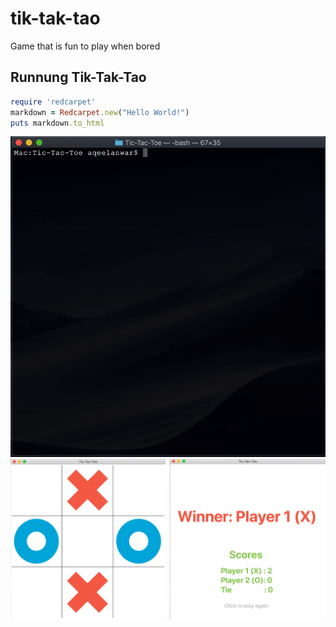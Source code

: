 # tik-tak-tao
Game that is fun to play when bored

## Runnung Tik-Tak-Tao
```ruby
require 'redcarpet'
markdown = Redcarpet.new("Hello World!")
puts markdown.to_html
```


![image alt](https://github.com/umeshkarthik1606/tik-tak-tao/blob/main/preview.gif)
![image alt](https://github.com/umeshkarthik1606/tik-tak-tao/blob/main/screenshot.png)
